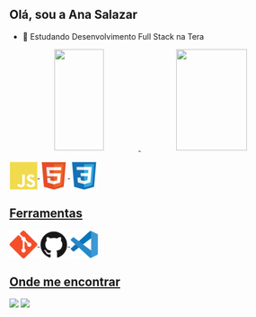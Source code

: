 ## Olá, sou a Ana Salazar
- 🌱 Estudando Desenvolvimento Full Stack na Tera

<div align="center">
  <a href="https://github.com/NanaSalazar">
  <img height="180em" width="42%" src="https://github-readme-stats.vercel.app/api?username=NanaSalazar&show_icons=true&theme=dark&include_all_commits=true&count_private=true"/>
  <img height="180em" width="50%" src="https://github-readme-stats.vercel.app/api/top-langs/?username=NanaSalazar&layout=compact&langs_count=7&theme=dark"/>
</div>

  <div style="display: inline_block"><br>
  <img align="center" alt="Ana-Js" height="50" width="50" src="https://raw.githubusercontent.com/devicons/devicon/master/icons/javascript/javascript-plain.svg">
  <img align="center" alt="Ana-HTML" height="50" width="50" src="https://raw.githubusercontent.com/devicons/devicon/master/icons/html5/html5-original.svg">
  <img align="center" alt="Ana-CSS" height="50" width="50" src="https://raw.githubusercontent.com/devicons/devicon/master/icons/css3/css3-original.svg">
  
</div>

##
<h2>Ferramentas</h2>
<img align="center" alt="Ana-Git" height="50" width="50" src="https://raw.githubusercontent.com/devicons/devicon/master/icons/git/git-original.svg">
<img align="center" alt="Ana-Github" height="50" width="50" src="https://raw.githubusercontent.com/devicons/devicon/master/icons/github/github-original.svg">
<img align="center" alt="Ana-VSCode" height="50" width="50" src="https://raw.githubusercontent.com/devicons/devicon/master/icons/vscode/vscode-original.svg">
  
  ##
  <h2>Onde me encontrar</h2>
  <div> 
  <a href = "mailto:nana.brandao.99@gmail.com"><img src="https://img.shields.io/badge/-Gmail-%23333?style=for-the-badge&logo=gmail&logoColor=white" target="_blank"></a>
  <a href="https://www.linkedin.com/in/ana-salazar-09b910235/" target="_blank"><img src="https://img.shields.io/badge/-LinkedIn-%230077B5?style=for-the-badge&logo=linkedin&logoColor=white" target="_blank"></a> 
